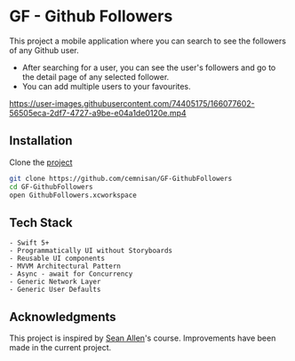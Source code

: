 # GF - Github Followers
This project a mobile application where you can search to see the followers of any Github user.
- After searching for a user, you can see the user's followers and go to the detail page of any selected follower.
- You can add multiple users to your favourites.

https://user-images.githubusercontent.com/74405175/166077602-56505eca-2df7-4727-a9be-e04a1de0120e.mp4

## Installation

Clone the [project](https://github.com/cemnisan/GF-GithubFollowers)

```bash
git clone https://github.com/cemnisan/GF-GithubFollowers
cd GF-GithubFollowers
open GithubFollowers.xcworkspace
```
## Tech Stack
    - Swift 5+
    - Programmatically UI without Storyboards
    - Reusable UI components
    - MVVM Architectural Pattern
    - Async - await for Concurrency
    - Generic Network Layer
    - Generic User Defaults 
    
## Acknowledgments
This project is inspired by [Sean Allen](https://seanallen.teachable.com/p/take-home)'s course. Improvements have been made in the current project.

